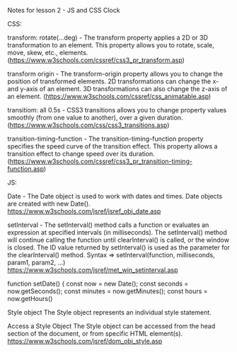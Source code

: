Notes for lesson 2 - JS and CSS Clock   

CSS:

transform: rotate(...deg) - The transform property applies a 2D or 3D transformation to an element. This property allows you to rotate, scale, move, skew, etc., elements. (https://www.w3schools.com/cssref/css3_pr_transform.asp) 

transform origin - The transform-origin property allows you to change the position of transformed elements. 2D transformations can change the x- and y-axis of an element. 3D transformations can also change the z-axis of an element. (https://www.w3schools.com/cssref/css_animatable.asp)

transitiom: all 0.5s - CSS3 transitions allows you to change property values smoothly (from one value to another), over a given duration. (https://www.w3schools.com/css/css3_transitions.asp)

transition-timing-function - The transition-timing-function property specifies the speed curve of the transition effect. This property allows a transition effect to change speed over its duration. (https://www.w3schools.com/cssref/css3_pr_transition-timing-function.asp)

JS:

Date - The Date object is used to work with dates and times. Date objects are created with new Date(). https://www.w3schools.com/jsref/jsref_obj_date.asp

setInterval - The setInterval() method calls a function or evaluates an expression at specified intervals (in milliseconds). The setInterval() method will continue calling the function until clearInterval() is called, or the window is closed. The ID value returned by setInterval() is used as the parameter for the clearInterval() method. Syntax => setInterval(function, milliseconds, param1, param2, ...) 
https://www.w3schools.com/jsref/met_win_setinterval.asp

function setDate() {
    const now = new Date();
    const seconds = now.getSeconds();
    const minutes = now.getMinutes();
    const hours = now.getHours()

Style object
The Style object represents an individual style statement.

Access a Style Object
The Style object can be accessed from the head section of the document, or from specific HTML element(s).
https://www.w3schools.com/jsref/dom_obj_style.asp

